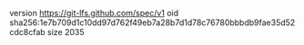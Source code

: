 version https://git-lfs.github.com/spec/v1
oid sha256:1e7b709d1c10dd97d762f49eb7a28b7d1d78c76780bbbdb9fae35d52cdc8cfab
size 2035
